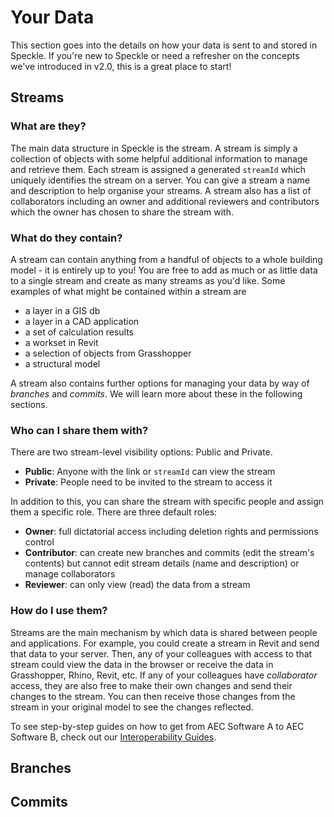 # Your Data

This section goes into the details on how your data is sent to and stored in Speckle. If you're new to Speckle or need a refresher on the concepts we've introduced in v2.0, this is a great place to start!

## Streams

### What are they?

The main data structure in Speckle is the stream. A stream is simply a collection of objects with some helpful additional information to manage and retrieve them. Each stream is assigned a generated `streamId` which uniquely identifies the stream on a server. You can give a stream a name and description to help organise your streams. A stream also has a list of collaborators including an owner and additional reviewers and contributors which the owner has chosen to share the stream with.

### What do they contain?

A stream can contain anything from a handful of objects to a whole building model - it is entirely up to you! You are free to add as much or as little data to a single stream and create as many streams as you'd like. Some examples of what might be contained within a stream are 

- a layer in a GIS db
- a layer in a CAD application
- a set of calculation results
- a workset in Revit
- a selection of objects from Grasshopper
- a structural model

A stream also contains further options for managing your data by way of *branches* and *commits*. We will learn more about these in the following sections.

### Who can I share them with?

There are two stream-level visibility options: Public and Private.

- **Public**: Anyone with the link or `streamId` can view the stream
- **Private**: People need to be invited to the stream to access it

In addition to this, you can share the stream with specific people and assign them a specific role. There are three default roles:

- **Owner**: full dictatorial access including deletion rights and permissions control
- **Contributor**: can create new branches and commits (edit the stream's contents) but cannot edit stream details (name and description) or manage collaborators
- **Reviewer**: can only view (read) the data from a stream

### How do I use them?

Streams are the main mechanism by which data is shared between people and applications. For example, you could create a stream in Revit and send that data to your server. Then, any of your colleagues with access to that stream could view the data in the browser or receive the data in Grasshopper, Rhino, Revit, etc. If any of your colleagues have *collaborator* access, they are also free to make their own changes and send their changes to the stream. You can then receive those changes from the stream in your original model to see the changes reflected.

To see step-by-step guides on how to get from AEC Software A to AEC Software B, check out our [Interoperability Guides](/user/interoperability).

## Branches


## Commits

